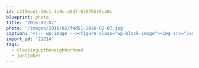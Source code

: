 ```yaml
---
id: c2f9ece1-18c1-4c9c-a8df-838755f6ca0c
blueprint: photo
title: '2016-02-07'
photo: '/images/2016/02/f4d51-2016-02-07.jpg'
caption: '<!-- wp:image --><figure class="wp-block-image"><img src="/assets/images/2016/02/f4d51-2016-02-07.jpg" /></figure><!-- /wp:image --><!-- wp:paragraph --><p>Home renos. Bathroom with a view. Thoughts? #justjokes #classinguptheneighborhood</p><!-- /wp:paragraph -->'
import_id: '21214'
tags:
  - classinguptheneighborhood
  - justjokes
---
```

